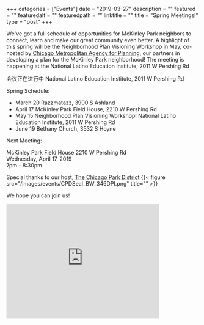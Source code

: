
+++
categories = ["Events"]
date = "2019-03-27"
description = ""
featured = ""
featuredalt = ""
featuredpath = ""
linktitle = ""
title = "Spring Meetings!"
type = "post"
+++

We've got a full schedule of opportunities for McKinley Park neighbors to connect, learn and make our great community even better. A highlight of this spring will be the Neighborhood Plan Visioning Workshop in May, co-hosted by [Chicago Metropolitan Agency for Planning](http://www.cmap.illinois.gov/), our partners in developing a plan for the McKinley Park neighborhood!
The meeting is happening at the National Latino Education Institute, 2011 W Pershing Rd

会议正在进行中 National Latino Education Institute, 2011 W Pershing Rd

Spring Schedule: 

- March 20  Razzmatazz, 3900 S Ashland
- April 17 McKinley Park Field House, 2210 W Pershing Rd
- May 15 Neighborhood Plan Visioning Workshop! National Latino Education Institute, 2011 W Pershing Rd
- June 19 Bethany Church, 3532 S Hoyne

Next Meeting: 

McKinley Park Field House
2210 W Pershing Rd
</br>Wednesday, April 17, 2019
</br>7pm - 8:30pm. 


Special thanks to our host,  <a href="https://www.chicagoparkdistrict.com"> The Chicago Park District</a>
{{< figure src="/images/events/CPDSeal_BW_346DPI.png" title="" >}}

We hope you can join us! 

<iframe src="https://www.google.com/maps/embed?pb=!1m14!1m8!1m3!1d11892.847014990308!2d-87.6824446!3d41.8237382!3m2!1i1024!2i768!4f13.1!3m3!1m2!1s0x0%3A0xbe30199e6e1392b3!2sMcKinley+Park!5e0!3m2!1sen!2sus!4v1525268038252" width="400" height="300" frameborder="0" style="border:0" allowfullscreen></iframe>
<br/>
<br/>
